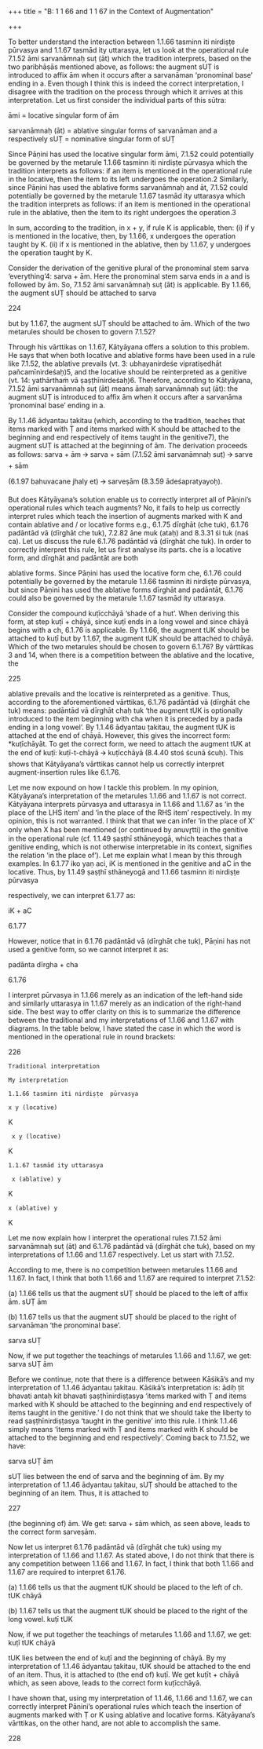 +++
title = "B: 1 1 66 and 1 1 67 in the Context of Augmentation"

+++

To better understand the interaction between 1.1.66 tasminn iti nirdiṣṭe pūrvasya and 1.1.67  tasmād ity uttarasya, let us look at the operational rule 7.1.52 āmi sarvanāmnaḥ suṭ (āt) which  the tradition interprets, based on the two paribhāṣās mentioned above, as follows: the augment  sUṬ is introduced to affix ām when it occurs after a sarvanāman ‘pronominal base’ ending in  a. Even though I think this is indeed the correct interpretation, I disagree with the tradition on  the process through which it arrives at this interpretation. Let us first consider the individual  parts of this sūtra: 

āmi = locative singular form of ām 

sarvanāmnaḥ (āt) = ablative singular forms of sarvanāman and a respectively  sUṬ = nominative singular form of sUṬ 

Since Pāṇini has used the locative singular form āmi, 7.1.52 could potentially be governed by  the metarule 1.1.66 tasminn iti nirdiṣṭe pūrvasya which the tradition interprets as follows: if an  item is mentioned in the operational rule in the locative, then the item to its left undergoes the  operation.2 Similarly, since Pāṇini has used the ablative forms sarvanāmnaḥ and āt, 7.1.52  could potentially be governed by the metarule 1.1.67 tasmād ity uttarasya which the tradition  interprets as follows: if an item is mentioned in the operational rule in the ablative, then the  item to its right undergoes the operation.3 

In sum, according to the tradition, in x + y, if rule K is applicable, then: (i) if y is mentioned in the locative, then, by 1.1.66, x undergoes the operation taught by K. (ii) if x is mentioned in the ablative, then by 1.1.67, y undergoes the operation taught by K. 

Consider the derivation of the genitive plural of the pronominal stem sarva ‘everything’4: sarva  + ām. Here the pronominal stem sarva ends in a and is followed by ām. So, 7.1.52 āmi  sarvanāmnaḥ suṭ (āt) is applicable. By 1.1.66, the augment sUṬ should be attached to sarva 

[^1]: Please read the ‘Introduction’ section of Appendix A before reading further.  2 Kāśikā on 1.1.66: tasminn iti saptamyarthanirdeśe pūrvasyaiva kāryaṁ bhavati nottarasya. 3 Kāśikā on 1.1.67: tasmād iti pañcamyarthanirdeśa uttarasyaiva kāryaṁ bhavati na pūrvasya.  4 Note that I have not mentioned instances of DOI and SOI at different steps of this derivation, since  our focus is on the competition between paribhāṣā rules. Nonetheless, I follow my method of dealing  with SOI and DOI in this derivation.

224 

but by 1.1.67, the augment sUṬ should be attached to ām. Which of the two metarules should  be chosen to govern 7.1.52? 

Through his vārttikas on 1.1.67, Kātyāyana offers a solution to this problem. He says that when  both locative and ablative forms have been used in a rule like 7.1.52, the ablative prevails (vt. 3: ubhayanirdeśe vipratiṣedhāt pañcamīnirdeśaḥ)5, and the locative should be reinterpreted as  a genitive (vt. 14: yathārthaṁ vā ṣaṣṭhīnirdeśaḥ)6. Therefore, according to Kātyāyana, 7.1.52 āmi sarvanāmnaḥ suṭ (āt) means āmaḥ sarvanāmnaḥ suṭ (āt): the augment sUṬ is introduced  to affix ām when it occurs after a sarvanāma ‘pronominal base’ ending in a.  

By 1.1.46 ādyantau ṭakitau (which, according to the tradition, teaches that items marked with  Ṭ and items marked with K should be attached to the beginning and end respectively of items  taught in the genitive7), the augment sUṬ is attached at the beginning of ām. The derivation  proceeds as follows: sarva + ām 🡪 sarva + sām (7.1.52 āmi sarvanāmnaḥ suṭ) 🡪 sarve + sām 

(6.1.97 bahuvacane jhaly et) 🡪 sarveṣām (8.3.59 ādeśapratyayoḥ). 

But does Kātyāyana’s solution enable us to correctly interpret all of Pāṇini’s operational rules  which teach augments? No, it fails to help us correctly interpret rules which teach the insertion  of augments marked with K and contain ablative and / or locative forms e.g., 6.1.75 dīrghāt (che tuk), 6.1.76 padāntād vā (dīrghāt che tuk), 7.2.82 āne muk (ataḥ) and 8.3.31 śi tuk (naś  ca). Let us discuss the rule 6.1.76 padāntād vā (dīrghāt che tuk). In order to correctly interpret  this rule, let us first analyse its parts. che is a locative form, and dīrghāt and padāntāt are both 

ablative forms. Since Pāṇini has used the locative form che, 6.1.76 could potentially be  governed by the metarule 1.1.66 tasminn iti nirdiṣṭe pūrvasya, but since Pāṇini has used the  ablative forms dīrghāt and padāntāt, 6.1.76 could also be governed by the metarule 1.1.67  tasmād ity uttarasya.  

Consider the compound kuṭīcchāyā ‘shade of a hut’. When deriving this form, at step kuṭī +  chāyā, since kuṭī ends in a long vowel and since chāyā begins with a ch, 6.1.76 is applicable. By 1.1.66, the augment tUK should be attached to kuṭī but by 1.1.67, the augment tUK should  be attached to chāyā. Which of the two metarules should be chosen to govern 6.1.76? By  vārttikas 3 and 14, when there is a competition between the ablative and the locative, the  

[^5]: Mbh I.173.1. 

[^6]: Mbh I.174.6. 

[^7]: On 1.1.46, the Kāśikā says: ādiḥ ṭit bhavati antaḥ kit bhavati ṣaṣṭhīnirdiṣṭasya.

225 

ablative prevails and the locative is reinterpreted as a genitive. Thus, according to the  aforementioned vārttikas, 6.1.76 padāntād vā (dīrghāt che tuk) means: padāntād vā dīrghāt  chaḥ tuk ‘the augment tUK is optionally introduced to the item beginning with cha when it is  preceded by a pada ending in a long vowel’. By 1.1.46 ādyantau ṭakitau, the augment tUK is  attached at the end of chāyā. However, this gives the incorrect form: *kuṭīchāyāt. To get the  correct form, we need to attach the augment tUK at the end of kuṭī: kuṭī-t-chāyā 🡪 kuṭīcchāyā (8.4.40 stoś ścunā ścuḥ). This shows that Kātyāyana’s vārttikas cannot help us correctly  interpret augment-insertion rules like 6.1.76.  

Let me now expound on how I tackle this problem. In my opinion, Kātyāyana’s interpretation  of the metarules 1.1.66 and 1.1.67 is not correct. Kātyāyana interprets pūrvasya and uttarasya in 1.1.66 and 1.1.67 as ‘in the place of the LHS item’ and ‘in the place of the RHS item’  respectively. In my opinion, this is not warranted. I think that that we can infer ‘in the place of  X’ only when X has been mentioned (or continued by anuvr̥tti) in the genitive in the operational  rule (cf. 1.1.49 ṣaṣṭhī sthāneyogā, which teaches that a genitive ending, which is not otherwise  interpretable in its context, signifies the relation ‘in the place of’). Let me explain what I mean  by this through examples. In 6.1.77 iko yaṇ aci, iK is mentioned in the genitive and aC in the  locative. Thus, by 1.1.49 ṣaṣṭhī sthāneyogā and 1.1.66 tasminn iti nirdiṣṭe pūrvasya 

respectively, we can interpret 6.1.77 as: 

iK + aC 

 6.1.77 

However, notice that in 6.1.76 padāntād vā (dīrghāt che tuk), Pāṇini has not used a genitive  form, so we cannot interpret it as: 

padānta dīrgha + cha 

 6.1.76 

I interpret pūrvasya in 1.1.66 merely as an indication of the left-hand side and similarly  uttarasya in 1.1.67 merely as an indication of the right-hand side. The best way to offer clarity  on this is to summarize the difference between the traditional and my interpretations of 1.1.66  and 1.1.67 with diagrams. In the table below, I have stated the case in which the word is  mentioned in the operational rule in round brackets:

226 





	Traditional interpretation 

	My interpretation

	1.1.66 tasminn iti nirdiṣṭe  pūrvasya

	x y (locative) 

 K

	 x y (locative)  

 K

	1.1.67 tasmād ity uttarasya

	 x (ablative) y  

 K

	x (ablative) y  

 K

	







Let me now explain how I interpret the operational rules 7.1.52 āmi sarvanāmnaḥ suṭ (āt) and  6.1.76 padāntād vā (dīrghāt che tuk), based on my interpretations of 1.1.66 and 1.1.67 respectively. Let us start with 7.1.52.  

According to me, there is no competition between metarules 1.1.66 and 1.1.67. In fact, I think  that both 1.1.66 and 1.1.67 are required to interpret 7.1.52:  

(a) 1.1.66 tells us that the augment sUṬ should be placed to the left of affix ām.  sUṬ ām 

(b) 1.1.67 tells us that the augment sUṬ should be placed to the right of sarvanāman ‘the  pronominal base’.  

 sarva sUṬ 

Now, if we put together the teachings of metarules 1.1.66 and 1.1.67, we get: sarva sUṬ ām 

Before we continue, note that there is a difference between Kāśikā’s and my interpretation of  1.1.46 ādyantau ṭakitau. Kāśikā’s interpretation is: ādiḥ ṭit bhavati antaḥ kit bhavati  ṣaṣṭhīnirdiṣṭasya ‘items marked with Ṭ and items marked with K should be attached to the  beginning and end respectively of items taught in the genitive.’ I do not think that we should  take the liberty to read ṣaṣṭhīnirdiṣṭasya ‘taught in the genitive’ into this rule. I think 1.1.46  simply means ‘items marked with Ṭ and items marked with K should be attached to the  beginning and end respectively’. Coming back to 7.1.52, we have: 

sarva sUṬ ām 

sUṬ lies between the end of sarva and the beginning of ām. By my interpretation of 1.1.46  ādyantau ṭakitau, sUṬ should be attached to the beginning of an item. Thus, it is attached to 

227 

(the beginning of) ām. We get: sarva + sām which, as seen above, leads to the correct form  sarveṣām. 

Now let us interpret 6.1.76 padāntād vā (dīrghāt che tuk) using my interpretation of 1.1.66 and  1.1.67. As stated above, I do not think that there is any competition between 1.1.66 and 1.1.67.  In fact, I think that both 1.1.66 and 1.1.67 are required to interpret 6.1.76. 

(a) 1.1.66 tells us that the augment tUK should be placed to the left of ch. tUK chāyā 

(b) 1.1.67 tells us that the augment tUK should be placed to the right of the long vowel.  kuṭī tUK 

Now, if we put together the teachings of metarules 1.1.66 and 1.1.67, we get:  kuṭī tUK chāyā 

tUK lies between the end of kuṭī and the beginning of chāyā. By my interpretation of 1.1.46  ādyantau ṭakitau, tUK should be attached to the end of an item. Thus, it is attached to (the end  of) kuṭī. We get kuṭīt + chāyā which, as seen above, leads to the correct form kuṭīcchāyā. 

I have shown that, using my interpretation of 1.1.46, 1.1.66 and 1.1.67, we can correctly  interpret Pāṇini’s operational rules which teach the insertion of augments marked with Ṭ or K using ablative and locative forms. Kātyāyana’s vārttikas, on the other hand, are not able to  accomplish the same.

228 
